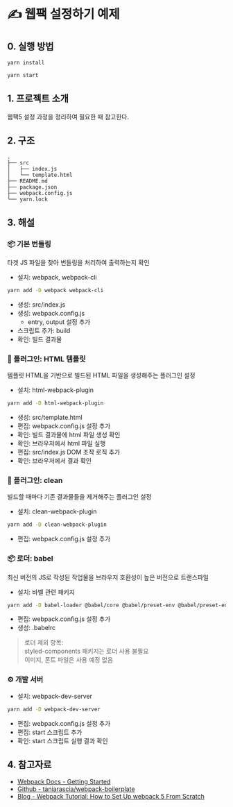 # ✍️ 웹팩 설정하기 예제

## 0. 실행 방법

```bash
yarn install
```

```bash
yarn start
```

## 1. 프로젝트 소개

웹팩5 설정 과정을 정리하여 필요한 때 참고한다.

## 2. 구조

```
.
├── src
│   ├── index.js
│   └── template.html
├── README.md
├── package.json
├── webpack.config.js
└── yarn.lock
```

## 3. 해설

### 📦 기본 번들링

타겟 JS 파일을 찾아 번들링을 처리하여 출력하는지 확인

- 설치: webpack, webpack-cli

```bash
yarn add -D webpack webpack-cli
```

- 생성: src/index.js
- 생성: webpack.config.js
  - entry, output 설정 추가
- 스크립트 추가: build
- 확인: 빌드 결과물

### 🔌 플러그인: HTML 템플릿

템플릿 HTML을 기반으로 빌드된 HTML 파일을 생성해주는 플러그인 설정

- 설치: html-webpack-plugin

```bash
yarn add -D html-webpack-plugin
```

- 생성: src/template.html
- 편집: webpack.config.js 설정 추가
- 확인: 빌드 결과물에 html 파일 생성 확인
- 확인: 브라우저에서 html 파일 실행
- 편집: src/index.js DOM 조작 로직 추가
- 확인: 브라우저에서 결과 확인

### 🔌 플러그인: clean

빌드할 때마다 기존 결과물들을 제거해주는 플러그인 설정

- 설치: clean-webpack-plugin

```bash
yarn add -D clean-webpack-plugin
```

- 편집: webpack.config.js 설정 추가

### 📦 로더: babel

최신 버전의 JS로 작성된 작업물을 브라우저 호환성이 높은 버전으로 트랜스파일

- 설치: 바벨 관련 패키지

```bash
yarn add -D babel-loader @babel/core @babel/preset-env @babel/preset-env @babel/plugin-proposal-class-properties
```

- 편집: webpack.config.js 설정 추가
- 생성: .babelrc

> 로더 제외 항목:  
> styled-components 패키지는 로더 사용 불필요  
> 이미지, 폰트 파일은 사용 예정 없음

### ⚙️ 개발 서버

- 설치: webpack-dev-server

```bash
yarn add -D webpack-dev-server
```

- 편집: webpack.config.js 설정 추가
- 편집: start 스크립트 추가
- 확인: start 스크립트 실행 결과 확인

## 4. 참고자료

- [Webpack Docs - Getting Started](https://webpack.js.org/guides/getting-started/#root)
- [Github - taniarascia/webpack-boilerplate](https://github.com/taniarascia/webpack-boilerplate)
- [Blog - Webpack Tutorial: How to Set Up webpack 5 From Scratch](https://www.taniarascia.com/how-to-use-webpack/)
